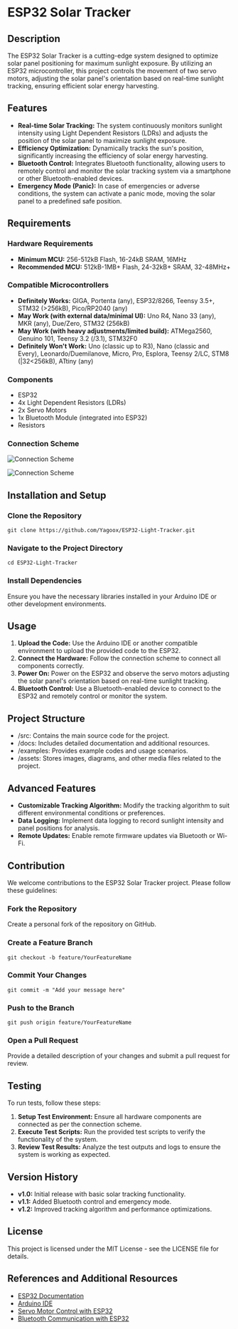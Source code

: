 <!DOCTYPE html>
<html lang="en">
<head>
    <meta charset="UTF-8">
    <meta name="viewport" content="width=device-width, initial-scale=1.0">
</head>
<body>

<h1>ESP32 Solar Tracker</h1>

<h2>Description</h2>
<p>The ESP32 Solar Tracker is a cutting-edge system designed to optimize solar panel positioning for maximum sunlight exposure. By utilizing an ESP32 microcontroller, this project controls the movement of two servo motors, adjusting the solar panel's orientation based on real-time sunlight tracking, ensuring efficient solar energy harvesting.</p>

<h2>Features</h2>
<ul>
    <li><strong>Real-time Solar Tracking:</strong> The system continuously monitors sunlight intensity using Light Dependent Resistors (LDRs) and adjusts the position of the solar panel to maximize sunlight exposure.</li>
    <li><strong>Efficiency Optimization:</strong> Dynamically tracks the sun's position, significantly increasing the efficiency of solar energy harvesting.</li>
    <li><strong>Bluetooth Control:</strong> Integrates Bluetooth functionality, allowing users to remotely control and monitor the solar tracking system via a smartphone or other Bluetooth-enabled devices.</li>
    <li><strong>Emergency Mode (Panic):</strong> In case of emergencies or adverse conditions, the system can activate a panic mode, moving the solar panel to a predefined safe position.</li>
</ul>

<h2>Requirements</h2>

<h3>Hardware Requirements</h3>
<ul>
    <li><strong>Minimum MCU:</strong> 256-512kB Flash, 16-24kB SRAM, 16MHz</li>
    <li><strong>Recommended MCU:</strong> 512kB-1MB+ Flash, 24-32kB+ SRAM, 32-48MHz+</li>
</ul>

<h3>Compatible Microcontrollers</h3>
<ul>
    <li><strong>Definitely Works:</strong> GIGA, Portenta (any), ESP32/8266, Teensy 3.5+, STM32 (>256kB), Pico/RP2040 (any)</li>
    <li><strong>May Work (with external data/minimal UI):</strong> Uno R4, Nano 33 (any), MKR (any), Due/Zero, STM32 (256kB)</li>
    <li><strong>May Work (with heavy adjustments/limited build):</strong> ATMega2560, Genuino 101, Teensy 3.2 (/3.1), STM32F0</li>
    <li><strong>Definitely Won't Work:</strong> Uno (classic up to R3), Nano (classic and Every), Leonardo/Duemilanove, Micro, Pro, Esplora, Teensy 2/LC, STM8 (|32<256kB), ATtiny (any)</li>
</ul>

<h3>Components</h3>
<ul>
    <li>ESP32</li>
    <li>4x Light Dependent Resistors (LDRs)</li>
    <li>2x Servo Motors</li>
    <li>1x Bluetooth Module (integrated into ESP32)</li>
    <li>Resistors</li>
</ul>

<h3>Connection Scheme</h3>
<p><img src="https://drive.google.com/uc?export=view&id=1QWrT_bZSrWUGSNd7l1CWe_IeeuWR4Lq9" alt="Connection Scheme"></p>
<p><img src="https://drive.google.com/uc?export=view&id=1lQeS_DON3KihkdE4mqvhljHWYpZLRqEF" alt="Connection Scheme"></p>

<h2>Installation and Setup</h2>

<h3>Clone the Repository</h3>
<pre><code>git clone https://github.com/Yagoox/ESP32-Light-Tracker.git</code></pre>

<h3>Navigate to the Project Directory</h3>
<pre><code>cd ESP32-Light-Tracker</code></pre>

<h3>Install Dependencies</h3>
<p>Ensure you have the necessary libraries installed in your Arduino IDE or other development environments.</p>

<h2>Usage</h2>
<ol>
    <li><strong>Upload the Code:</strong> Use the Arduino IDE or another compatible environment to upload the provided code to the ESP32.</li>
    <li><strong>Connect the Hardware:</strong> Follow the connection scheme to connect all components correctly.</li>
    <li><strong>Power On:</strong> Power on the ESP32 and observe the servo motors adjusting the solar panel's orientation based on real-time sunlight tracking.</li>
    <li><strong>Bluetooth Control:</strong> Use a Bluetooth-enabled device to connect to the ESP32 and remotely control or monitor the system.</li>
</ol>

<h2>Project Structure</h2>
<ul>
    <li>/src: Contains the main source code for the project.</li>
    <li>/docs: Includes detailed documentation and additional resources.</li>
    <li>/examples: Provides example codes and usage scenarios.</li>
    <li>/assets: Stores images, diagrams, and other media files related to the project.</li>
</ul>

<h2>Advanced Features</h2>
<ul>
    <li><strong>Customizable Tracking Algorithm:</strong> Modify the tracking algorithm to suit different environmental conditions or preferences.</li>
    <li><strong>Data Logging:</strong> Implement data logging to record sunlight intensity and panel positions for analysis.</li>
    <li><strong>Remote Updates:</strong> Enable remote firmware updates via Bluetooth or Wi-Fi.</li>
</ul>

<h2>Contribution</h2>
<p>We welcome contributions to the ESP32 Solar Tracker project. Please follow these guidelines:</p>

<h3>Fork the Repository</h3>
<p>Create a personal fork of the repository on GitHub.</p>

<h3>Create a Feature Branch</h3>
<pre><code>git checkout -b feature/YourFeatureName</code></pre>

<h3>Commit Your Changes</h3>
<pre><code>git commit -m "Add your message here"</code></pre>

<h3>Push to the Branch</h3>
<pre><code>git push origin feature/YourFeatureName</code></pre>

<h3>Open a Pull Request</h3>
<p>Provide a detailed description of your changes and submit a pull request for review.</p>

<h2>Testing</h2>
<p>To run tests, follow these steps:</p>
<ol>
    <li><strong>Setup Test Environment:</strong> Ensure all hardware components are connected as per the connection scheme.</li>
    <li><strong>Execute Test Scripts:</strong> Run the provided test scripts to verify the functionality of the system.</li>
    <li><strong>Review Test Results:</strong> Analyze the test outputs and logs to ensure the system is working as expected.</li>
</ol>

<h2>Version History</h2>
<ul>
    <li><strong>v1.0:</strong> Initial release with basic solar tracking functionality.</li>
    <li><strong>v1.1:</strong> Added Bluetooth control and emergency mode.</li>
    <li><strong>v1.2:</strong> Improved tracking algorithm and performance optimizations.</li>
</ul>

<h2>License</h2>
<p>This project is licensed under the MIT License - see the LICENSE file for details.</p>

<h2>References and Additional Resources</h2>
<ul>
    <li><a href="https://docs.espressif.com/projects/esp-idf/en/latest/esp32/">ESP32 Documentation</a></li>
    <li><a href="https://www.arduino.cc/en/Main/Software">Arduino IDE</a></li>
    <li><a href="https://randomnerdtutorials.com/esp32-servo-motor-web-server/">Servo Motor Control with ESP32</a></li>
    <li><a href="https://randomnerdtutorials.com/esp32-bluetooth-classic-arduino-ide/">Bluetooth Communication with ESP32</a></li>
</ul>

</body>
</html>
